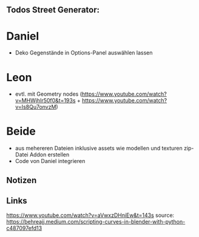 ## Todos Street Generator:

# Daniel
- Deko Gegenstände in Options-Panel auswählen lassen

# Leon
- evtl. mit Geometry nodes (https://www.youtube.com/watch?v=MHWjhIr50f0&t=193s + https://www.youtube.com/watch?v=Is8Qu7onvzM)
# Beide
- aus mehereren Dateien inklusive assets wie modellen und texturen zip-Datei Addon erstellen
- Code von Daniel integrieren

## Notizen

## Links
https://www.youtube.com/watch?v=aVwxzDHniEw&t=143s
source: https://behreajj.medium.com/scripting-curves-in-blender-with-python-c487097efd13